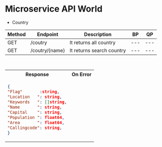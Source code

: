 # Microservice API World

- Country

|Method|Endpoint                        |Description                                                    |BP |QP |
|---   |---                             |---                                                            |---|---|
|GET   |/coutry                 |It returns all country                        |---|---|
|GET   |/coutry/{name}                 |It returns search country                        |---|---|


<br>

<table>
<tr>
<th>Response</th>
<th>On Error</th>
</tr>
<tr>
<td>

```json
{
"Flag"       :string,  
"Location   ": string,  
"Keywords   ": []string,
"Name       ": string,  
"Capital    ": string,  
"Population ": float64, 
"Area       ": float64, 
"Callingcode": string,  
}
```
</td>
<td>

</td>
</tr>
</table>